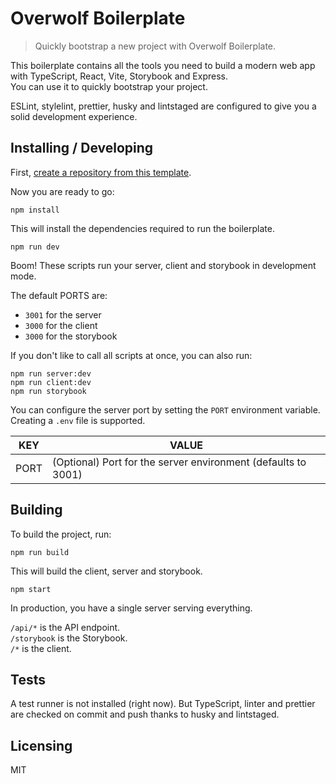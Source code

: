 # Overwolf Boilerplate

> Quickly bootstrap a new project with Overwolf Boilerplate.

This boilerplate contains all the tools you need to build a modern web app with TypeScript, React, Vite, Storybook and Express.  
You can use it to quickly bootstrap your project.

ESLint, stylelint, prettier, husky and lintstaged are configured to give you a solid development experience.

## Installing / Developing

First, [create a repository from this template](https://docs.github.com/en/github/creating-cloning-and-archiving-repositories/creating-a-repository-on-github/creating-a-repository-from-a-template).

Now you are ready to go:

```shell
npm install
```

This will install the dependencies required to run the boilerplate.

```shell
npm run dev
```

Boom! These scripts run your server, client and storybook in development mode.

The default PORTS are:

- `3001` for the server
- `3000` for the client
- `3000` for the storybook

If you don't like to call all scripts at once, you can also run:

```shell
npm run server:dev
npm run client:dev
npm run storybook
```

You can configure the server port by setting the `PORT` environment variable. Creating a `.env` file is supported.

| KEY  | VALUE                                                         |
| ---- | ------------------------------------------------------------- |
| PORT | (Optional) Port for the server environment (defaults to 3001) |

## Building

To build the project, run:

```shell
npm run build
```

This will build the client, server and storybook.

```shell
npm start
```

In production, you have a single server serving everything.

`/api/*` is the API endpoint.  
`/storybook` is the Storybook.  
`/*` is the client.

## Tests

A test runner is not installed (right now). But TypeScript, linter and prettier are checked on commit and push thanks to husky and lintstaged.

## Licensing

MIT
